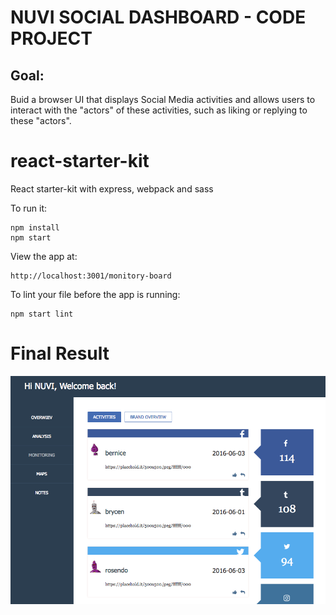 # NUVI SOCIAL DASHBOARD - CODE PROJECT

## Goal:
Buid a browser UI that displays Social Media activities and allows users to interact with the "actors" of these activities, such as liking or replying to these "actors".

# react-starter-kit
React starter-kit with express, webpack and sass

To run it:

```
npm install
npm start

```

View the app at:

```
http://localhost:3001/monitory-board

```

To lint your file before the app is running:

```
npm start lint

```

# Final Result

![alt tag](https://raw.githubusercontent.com/gsambrotta/nuvi-dashboard-code-project/master/screenshot-1.jpg)

